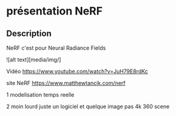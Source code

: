 # présentation NeRF

## Description
 NeRF c'est pour Neural Radiance Fields

![alt text][media/img/]
 
Vidéo https://www.youtube.com/watch?v=JuH79E8rdKc

site NeRF https://www.matthewtancik.com/nerf

1 modelisation temps reelle 

2 moin lourd juste un logiciel et quelque image pas 4k 360 scene
